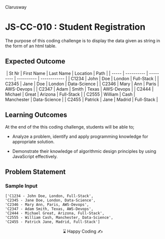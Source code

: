 <p>Clarusway<img align="right"
  src="https://secure.meetupstatic.com/photos/event/3/1/b/9/600_488352729.jpeg"  width="15px"></p>

# JS-CC-010 : Student Registration

The purpose of this coding challenge is to display the data given as string in the form of an html table.



## Expected Outcome

​
| St Nr | First Name | Last Name | Location   | Path         |
| ----- | ---------- | --------- | ---------- | ------------ |
| C1234 | John       | Doe       | London     | Full-Stack   |
| C2345 | Jane       | Doe       | London     | Data-Science |
| C2346 | Mary       | Ann       | Paris      | AWS-Devops   |
| C2347 | Adam       | Smith     | Texas      | AWS-Devops   |
| C2444 | Michael    | Great     | Arizona    | Full-Stack   |
| C2555 | William    | Cash      | Manchester | Data-Science |
| C2455 | Patrick    | Jane      | Madrid     | Full-Stack   |

## Learning Outcomes

At the end of the this coding challenge, students will be able to;

- Analyze a problem, identify and apply programming knowledge for appropriate solution.

- Demonstrate their knowledge of algorithmic design principles by using JavaScript effectively.

## Problem Statement

### Sample Input
```
['C1234 - John Doe, London, Full-Stack',
'C2345 - Jane Doe, London, Data-Science',
'C2346 - Mary Ann, Paris, AWS-Devops',
'C2347 - Adam Smith, Texas, AWS-Devops',
'C2444 - Michael Great, Arizona, Full-Stack',
'C2555 - William Cash, Manchester, Data-Science',
'C2455 - Patrick Jane, Madrid, Full-Stack']
```


<center> ⌛ Happy Coding  ✍ </center>
